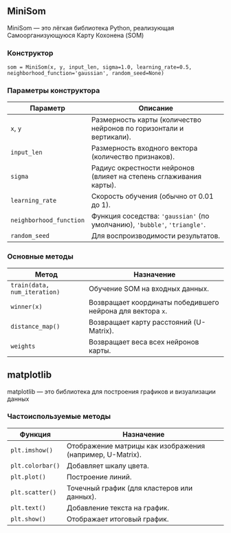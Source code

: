 ## MiniSom

MiniSom — это лёгкая библиотека Python, реализующая Самоорганизующуюся Карту Кохонена (SOM)

### Конструктор
`
som = MiniSom(x, y, input_len, sigma=1.0, learning_rate=0.5, neighborhood_function='gaussian', random_seed=None)
`

### Параметры конструктора

| Параметр                | Описание                                                                  |
| ----------------------- | ------------------------------------------------------------------------- |
| `x`, `y`                | Размерность карты (количество нейронов по горизонтали и вертикали).           |
| `input_len`             | Размерность входного вектора (количество признаков).                      |
| `sigma`                 | Радиус окрестности нейронов (влияет на степень сглаживания карты).        |
| `learning_rate`         | Скорость обучения (обычно от 0.01 до 1).                                  |
| `neighborhood_function` | Функция соседства: `'gaussian'` (по умолчанию), `'bubble'`, `'triangle'`. |
| `random_seed`           | Для воспроизводимости результатов.                                        |

### Основные методы
| Метод                        | Назначение                                                 |
| ---------------------------- | ---------------------------------------------------------- |
| `train(data, num_iteration)` | Обучение SOM на входных данных.                            |
| `winner(x)`                  | Возвращает координаты победившего нейрона для вектора `x`. |
| `distance_map()`             | Возвращает карту расстояний (U-Matrix).                    |
| `weights`                    | Возвращает веса всех нейронов карты.                       |


## matplotlib

matplotlib — это библиотека для построения графиков и визуализации данных

### Частоиспользуемые методы

| Функция          | Назначение                                                |
| ---------------- | --------------------------------------------------------- |
| `plt.imshow()`   | Отображение матрицы как изображения (например, U-Matrix). |
| `plt.colorbar()` | Добавляет шкалу цвета.                                    |
| `plt.plot()`     | Построение линий.                                         |
| `plt.scatter()`  | Точечный график (для кластеров или данных).               |
| `plt.text()`     | Добавление текста на график.                              |
| `plt.show()`     | Отображает итоговый график.                               |
